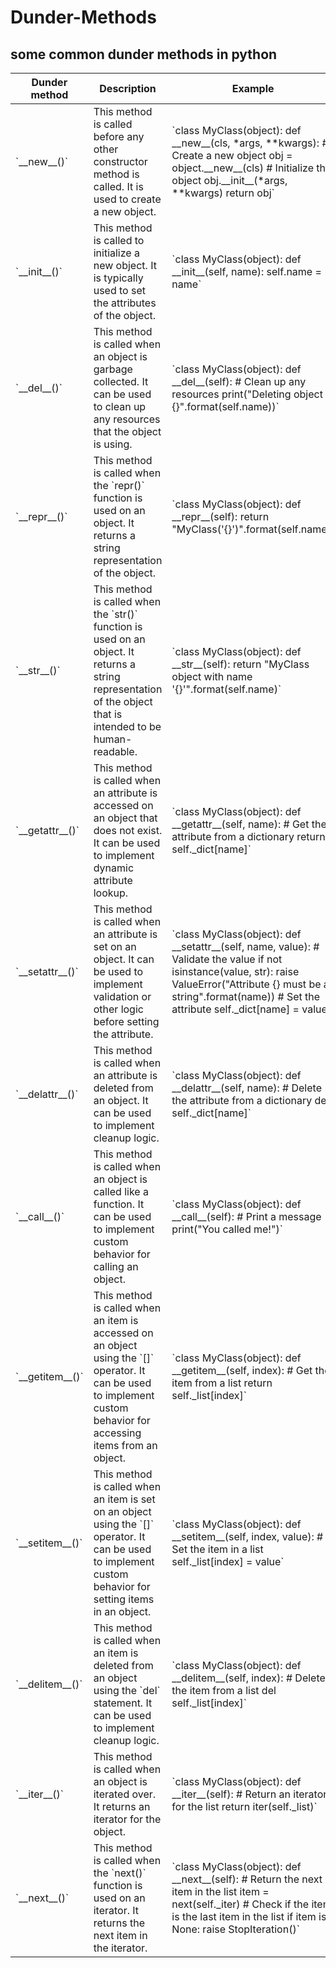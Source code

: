 # Dunder-Methods

## some common dunder methods in python

<table>
  <thead>
    <tr>
      <th>Dunder method</th>
      <th>Description</th>
      <th>Example</th>
    </tr>
  </thead>
  <tbody>
    <tr>
      <td>`__new__()`</td>
      <td>This method is called before any other constructor method is called. It is used to create a new object.</td>
      <td>`class MyClass(object): def __new__(cls, *args, **kwargs):     # Create a new object     obj = object.__new__(cls)     # Initialize the object     obj.__init__(*args, **kwargs)     return obj`</td>
    </tr>
    <tr>
      <td>`__init__()`</td>
      <td>This method is called to initialize a new object. It is typically used to set the attributes of the object.</td>
      <td>`class MyClass(object): def __init__(self, name):     self.name = name`</td>
    </tr>
    <tr>
      <td>`__del__()`</td>
      <td>This method is called when an object is garbage collected. It can be used to clean up any resources that the object is using.</td>
      <td>`class MyClass(object): def __del__(self):     # Clean up any resources     print("Deleting object {}".format(self.name))`</td>
    </tr>
    <tr>
      <td>`__repr__()`</td>
      <td>This method is called when the `repr()` function is used on an object. It returns a string representation of the object.</td>
      <td>`class MyClass(object): def __repr__(self):     return "MyClass('{}')".format(self.name)`</td>
    </tr>
    <tr>
      <td>`__str__()`</td>
      <td>This method is called when the `str()` function is used on an object. It returns a string representation of the object that is intended to be human-readable.</td>
      <td>`class MyClass(object): def __str__(self):     return "MyClass object with name '{}'".format(self.name)`</td>
    </tr>
    <tr>
      <td>`__getattr__()`</td>
      <td>This method is called when an attribute is accessed on an object that does not exist. It can be used to implement dynamic attribute lookup.</td>
      <td>`class MyClass(object): def __getattr__(self, name):     # Get the attribute from a dictionary     return self._dict[name]`</td>
    </tr>
    <tr>
      <td>`__setattr__()`</td>
      <td>This method is called when an attribute is set on an object. It can be used to implement validation or other logic before setting the attribute.</td>
      <td>`class MyClass(object): def __setattr__(self, name, value):     # Validate the value     if not isinstance(value, str):         raise ValueError("Attribute {} must be a string".format(name))     # Set the attribute     self._dict[name] = value`</td>
    </tr>
    <tr>
      <td>`__delattr__()`</td>
      <td>This method is called when an attribute is deleted from an object. It can be used to implement cleanup logic.</td>
      <td>`class MyClass(object): def __delattr__(self, name):     # Delete the attribute from a dictionary     del self._dict[name]`</td>
    </tr>
    <tr>
      <td>`__call__()`</td>
      <td>This method is called when an object is called like a function. It can be used to implement custom behavior for calling an object.</td>
      <td>`class MyClass(object): def __call__(self):     # Print a message     print("You called me!")`</td>
    </tr>
    <tr>
      <td>`__getitem__()`</td>
      <td>This method is called when an item is accessed on an object using the `[]` operator. It can be used to implement custom behavior for accessing items from an object.</td>
      <td>`class MyClass(object): def __getitem__(self, index):     # Get the item from a list     return self._list[index]`</td>
    </tr>
    <tr>
      <td>`__setitem__()`</td>
      <td>This method is called when an item is set on an object using the `[]` operator. It can be used to implement custom behavior for setting items in an object.</td>
      <td>`class MyClass(object): def __setitem__(self, index, value):     # Set the item in a list     self._list[index] = value`</td>
    </tr>
    <tr>
      <td>`__delitem__()`</td>
      <td>This method is called when an item is deleted from an object using the `del` statement. It can be used to implement cleanup logic.</td>
      <td>`class MyClass(object): def __delitem__(self, index):     # Delete the item from a list     del self._list[index]`</td>
    </tr>
    <tr>
      <td>`__iter__()`</td>
      <td>This method is called when an object is iterated over. It returns an iterator for the object.</td>
      <td>`class MyClass(object): def __iter__(self):     # Return an iterator for the list     return iter(self._list)`</td>
    </tr>
    <tr>
      <td>`__next__()`</td>
      <td>This method is called when the `next()` function is used on an iterator. It returns the next item in the iterator.</td>
      <td>`class MyClass(object): def __next__(self):     # Return the next item in the list     item = next(self._iter)     # Check if the item is the last item in the list     if item is None:         raise StopIteration()`</td>
    </tr>
  </tbody>
</table>
